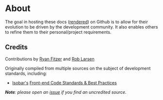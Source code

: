 # About #

The goal in hosting these docs ([rendered][]) on Github is to allow for their evolution to be driven by the development community. It also enables others to refine them to their personal/project requirements.

## Credits ##

Contributions by [Ryan Fitzer][] and [Rob Larsen][]

Originally compiled from multiple sources on the subject of development standards, including:

* [Isobar's][] [Front-end Code Standards & Best Practices][]

***Note**: please open an [issue][] if you find an uncredited source.*

[rendered]:http://joemorgan.github.com/Developer-Docs/
[Ryan Fitzer]:https://github.com/ryanfitzer/
[Rob Larsen]:https://github.com/roblarsen/
[Isobar's]:http://na.isobar.com/
[Front-end Code Standards & Best Practices]:http://na.isobar.com/standards/
[issue]:Developer-Docs/issues/